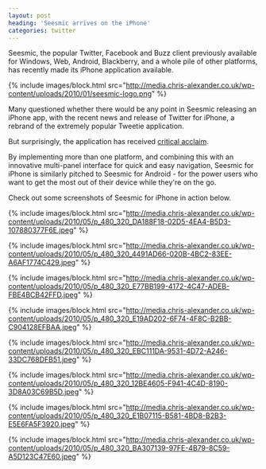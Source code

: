 ```yaml
---
layout: post
heading: 'Seesmic arrives on the iPhone'
categories: twitter
---
```


Seesmic, the popular Twitter, Facebook and Buzz client previously available for Windows, Web, Android, Blackberry, and a whole pile of other platforms, has recently made its iPhone application available.

{% include images/block.html src="http://media.chris-alexander.co.uk/wp-content/uploads/2010/01/seesmic-logo.png" %}

Many questioned whether there would be any point in Seesmic releasing an iPhone app, with the recent news and release of Twitter for iPhone, a rebrand of the extremely popular Tweetie application.

But surprisingly, the application has received [critical acclaim](http://techcrunch.com/2010/05/21/seesmic-iphone/).

By implementing more than one platform, and combining this with an innovative multi-panel interface for quick and easy navigation, Seesmic for iPhone is similarly pitched to Seesmic for Android - for the power users who want to get the most out of their device while they're on the go.

Check out some screenshots of Seesmic for iPhone in action below.

{% include images/block.html src="http://media.chris-alexander.co.uk/wp-content/uploads/2010/05/p_480_320_DA188F18-02D5-4EA4-B5D3-107880377F6E.jpeg" %}

{% include images/block.html src="http://media.chris-alexander.co.uk/wp-content/uploads/2010/05/p_480_320_4491AD66-020B-4BC2-83EE-A6AF1774C429.jpeg" %}

{% include images/block.html src="http://media.chris-alexander.co.uk/wp-content/uploads/2010/05/p_480_320_E77BB199-4172-4C47-ADEB-FBE4BCB42FFD.jpeg" %}

{% include images/block.html src="http://media.chris-alexander.co.uk/wp-content/uploads/2010/05/p_480_320_E19AD202-6F74-4F8C-B2BB-C904128EFBAA.jpeg" %}

{% include images/block.html src="http://media.chris-alexander.co.uk/wp-content/uploads/2010/05/p_480_320_EBC111DA-9531-4D72-A246-33DC768DFB51.jpeg" %}

{% include images/block.html src="http://media.chris-alexander.co.uk/wp-content/uploads/2010/05/p_480_320_12BE4605-F941-4C4D-8190-3D8A03C69B5D.jpeg" %}

{% include images/block.html src="http://media.chris-alexander.co.uk/wp-content/uploads/2010/05/p_480_320_E1B07115-B581-4BD8-B2B3-E5E6FA5F3920.jpeg" %}

{% include images/block.html src="http://media.chris-alexander.co.uk/wp-content/uploads/2010/05/p_480_320_BA307139-97FE-4B79-8C59-A5D123C47E60.jpeg" %}